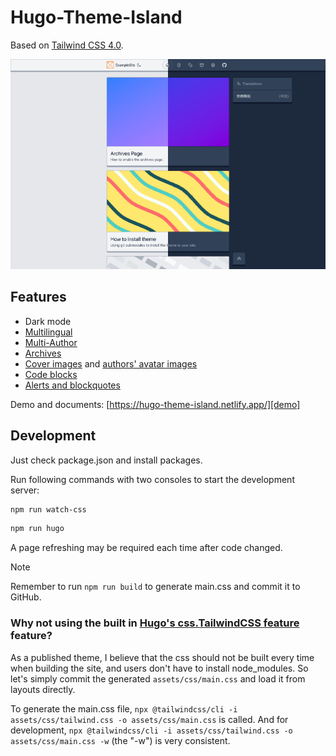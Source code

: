 # Hugo-Theme-Island

Based on [Tailwind CSS 4.0](https://tailwindcss.com/docs/v4-beta).

[![hugo-theme-island screenshot](https://github.com/bin16/hugo-theme-island/blob/main/images/tn.png)][demo]

## Features

- Dark mode
- [Multilingual][i18n]
- [Multi-Author][multi-author]
- [Archives][archives]
- [Cover images][cover] and [authors' avatar images][avatar]
- [Code blocks][code]
- [Alerts and blockquotes][quote]

Demo and documents: [https://hugo-theme-island.netlify.app/][demo]

## Development

Just check package.json and install packages. 

Run following commands with two consoles to start the development server:

```sh
npm run watch-css
```

```sh
npm run hugo
```

A page refreshing may be required each time after code changed.

> [!NOTE]
> Remember to run `npm run build` to generate main.css and commit it to GitHub.

### Why not using the built in [Hugo's css.TailwindCSS feature](https://gohugo.io/functions/css/tailwindcss/) feature?

As a published theme, I believe that the css should not be built every time when building the site, and users don't have to install node_modules. So let's simply commit the generated `assets/css/main.css` and load it from layouts directly. 

To generate the main.css file, `npx @tailwindcss/cli -i assets/css/tailwind.css -o assets/css/main.css` is called. And for development, `npx @tailwindcss/cli -i assets/css/tailwind.css -o assets/css/main.css -w` (the "-w") is very consistent.

[demo]: https://hugo-theme-island.netlify.app/ "Hugo-Theme-Island Demo"
[code]: https://hugo-theme-island.netlify.app/docs/codeblocks/ "Code block demo"
[quote]: https://hugo-theme-island.netlify.app/docs/blockquote-and-alerts/ "Blockquotes demo"
[cover]: https://hugo-theme-island.netlify.app/docs/cover-images/ "Cover images"
[avatar]: https://hugo-theme-island.netlify.app/docs/cover-images/#for-author-add-avatar-image "Avatar images"
[multi-author]: https://hugo-theme-island.netlify.app/docs/multi-author/ "Taxonomies based multi-author feature"
[i18n]: https://hugo-theme-island.netlify.app/docs/multilingual-and-i18n/ "Multilingual Mode and i18n"
[archives]: https://hugo-theme-island.netlify.app/docs/archives/ "Archives page"
